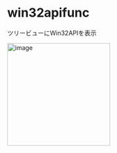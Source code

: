 # win32apifunc
ツリービューにWin32APIを表示

<img width="236" alt="image" src="https://user-images.githubusercontent.com/2605401/215792734-76534255-90ca-4d2a-8e49-b7724ff46b6a.png">
